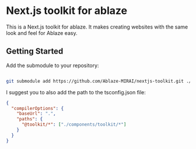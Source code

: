 # Next.js toolkit for ablaze

This is a Next.js toolkit for ablaze. It makes creating websites with the same look and feel for Ablaze easy.

## Getting Started

Add the submodule to your repository:

```bash

git submodule add https://github.com/Ablaze-MIRAI/nextjs-toolkit.git ./components/toolkit

```

I suggest you to also add the path to the tsconfig.json file:

```json
{
  "compilerOptions": {
    "baseUrl": ".",
    "paths": {
      "@toolkit/*": ["./components/toolkit/*"]
    }
  }
}
```